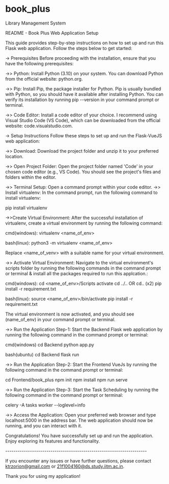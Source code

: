 # book_plus
Library Management System

README - Book Plus Web Application Setup

This guide provides step-by-step instructions on how to set up and run this Flask web application. Follow the steps below to get started:

-> Prerequisites
	Before proceeding with the installation, ensure that you have the following prerequisites:

->> Python: Install Python (3.10) on your system. You can download Python from the official website: python.org.

->> Pip: Install Pip, the package installer for Python. Pip is usually bundled with Python, so you should have it available after installing Python. You can verify its installation by running pip --version in your command prompt or terminal.

->> Code Editor: Install a code editor of your choice. I recommend using Visual Studio Code (VS Code), which can be downloaded from the official website: code.visualstudio.com.

-> Setup Instructions
	Follow these steps to set up and run the Flask-VueJS web application:

->> Download: Download the project folder and unzip it to your preferred location.

->> Open Project Folder: Open the project folder named 'Code' in your chosen code editor (e.g., VS Code). You should see the project's files and folders within the editor.

->> Terminal Setup: Open a command prompt within your code editor.
->> Install virtualenv: In the command prompt, run the following command to install virtualenv:

pip install virtualenv

->>Create Virtual Environment: After the successful installation of virtualenv, create a virtual environment by running the following command:

cmd(windows):
virtualenv <name_of_env>

bash(linux):
python3 -m virtualenv <name_of_env>

Replace <name_of_venv> with a suitable name for your virtual environment.

->> Activate Virtual Environment: Navigate to the virtual environment's scripts folder by running the following commands in the command prompt or terminal & install all the packages required to run this applcation.:

cmd(windows):
cd <name_of_env>/Scripts
activate
cd ../.. OR cd.. (x2)
pip install -r requirement.txt

bash(linux):
source <name_of_env>/bin/activate
pip install -r requirement.txt


The virtual environment is now activated, and you should see (name_of_env) in your command prompt or terminal.

->> Run the Application Step-1: Start the Backend Flask web application by running the following command in the command prompt or terminal:

cmd(windows)
cd Backend
python app.py

bash(ubuntu)
cd Backend
flask run

->> Run the Application Step-2: Start the Frontend VueJs by running the following command in the command prompt or terminal:

cd Frontend/book_plus
npm init
npm install
npm run serve

->> Run the Application Step-3: Start the Task Scheduling by running the following command in the command prompt or terminal:

celery -A tasks worker --loglevel=info 

->> Access the Application: Open your preferred web browser and type localhost:5000 in the address bar. The web application should now be running, and you can interact with it.

Congratulations! You have successfully set up and run the application. Enjoy exploring its features and functionality.

-------------*-------------*--------------*--------------*---------------

If you encounter any issues or have further questions, please contact ktrzorion@gmail.com or 21f1004160@ds.study.iitm.ac.in.

Thank you for using my application!

